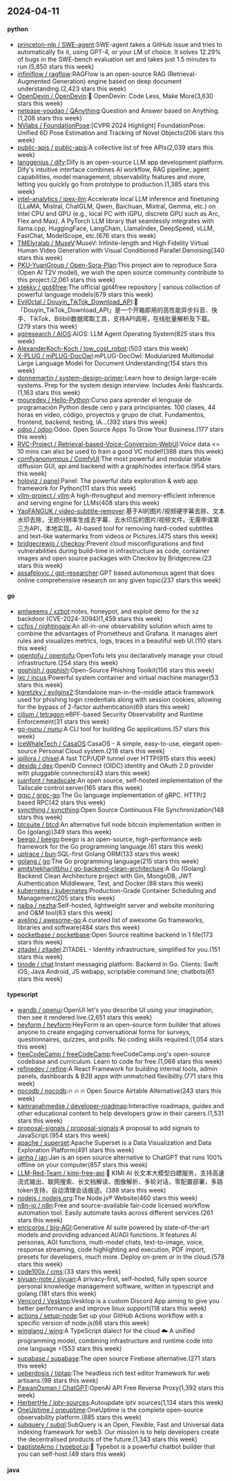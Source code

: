 ## 2024-04-11

#### python
* [princeton-nlp / SWE-agent](https://github.com/princeton-nlp/SWE-agent):SWE-agent takes a GitHub issue and tries to automatically fix it, using GPT-4, or your LM of choice. It solves 12.29% of bugs in the SWE-bench evaluation set and takes just 1.5 minutes to run.(5,850 stars this week)
* [infiniflow / ragflow](https://github.com/infiniflow/ragflow):RAGFlow is an open-source RAG (Retrieval-Augmented Generation) engine based on deep document understanding.(2,423 stars this week)
* [OpenDevin / OpenDevin](https://github.com/OpenDevin/OpenDevin):🐚 OpenDevin: Code Less, Make More(3,630 stars this week)
* [netease-youdao / QAnything](https://github.com/netease-youdao/QAnything):Question and Answer based on Anything.(1,208 stars this week)
* [NVlabs / FoundationPose](https://github.com/NVlabs/FoundationPose):[CVPR 2024 Highlight] FoundationPose: Unified 6D Pose Estimation and Tracking of Novel Objects(206 stars this week)
* [public-apis / public-apis](https://github.com/public-apis/public-apis):A collective list of free APIs(2,039 stars this week)
* [langgenius / dify](https://github.com/langgenius/dify):Dify is an open-source LLM app development platform. Dify's intuitive interface combines AI workflow, RAG pipeline, agent capabilities, model management, observability features and more, letting you quickly go from prototype to production.(1,385 stars this week)
* [intel-analytics / ipex-llm](https://github.com/intel-analytics/ipex-llm):Accelerate local LLM inference and finetuning (LLaMA, Mistral, ChatGLM, Qwen, Baichuan, Mixtral, Gemma, etc.) on Intel CPU and GPU (e.g., local PC with iGPU, discrete GPU such as Arc, Flex and Max). A PyTorch LLM library that seamlessly integrates with llama.cpp, HuggingFace, LangChain, LlamaIndex, DeepSpeed, vLLM, FastChat, ModelScope, etc.(676 stars this week)
* [TMElyralab / MuseV](https://github.com/TMElyralab/MuseV):MuseV: Infinite-length and High Fidelity Virtual Human Video Generation with Visual Conditioned Parallel Denoising(340 stars this week)
* [PKU-YuanGroup / Open-Sora-Plan](https://github.com/PKU-YuanGroup/Open-Sora-Plan):This project aim to reproduce Sora (Open AI T2V model), we wish the open source community contribute to this project.(2,061 stars this week)
* [xtekky / gpt4free](https://github.com/xtekky/gpt4free):The official gpt4free repository | various collection of powerful language models(679 stars this week)
* [Evil0ctal / Douyin_TikTok_Download_API](https://github.com/Evil0ctal/Douyin_TikTok_Download_API):🚀「Douyin_TikTok_Download_API」是一个开箱即用的高性能异步抖音、快手、TikTok、Bilibili数据爬取工具，支持API调用，在线批量解析及下载。(279 stars this week)
* [agiresearch / AIOS](https://github.com/agiresearch/AIOS):AIOS: LLM Agent Operating System(825 stars this week)
* [AlexanderKoch-Koch / low_cost_robot](https://github.com/AlexanderKoch-Koch/low_cost_robot):(503 stars this week)
* [X-PLUG / mPLUG-DocOwl](https://github.com/X-PLUG/mPLUG-DocOwl):mPLUG-DocOwl: Modularized Multimodal Large Language Model for Document Understanding(154 stars this week)
* [donnemartin / system-design-primer](https://github.com/donnemartin/system-design-primer):Learn how to design large-scale systems. Prep for the system design interview. Includes Anki flashcards.(1,163 stars this week)
* [mouredev / Hello-Python](https://github.com/mouredev/Hello-Python):Curso para aprender el lenguaje de programación Python desde cero y para principiantes. 100 clases, 44 horas en vídeo, código, proyectos y grupo de chat. Fundamentos, frontend, backend, testing, IA...(392 stars this week)
* [odoo / odoo](https://github.com/odoo/odoo):Odoo. Open Source Apps To Grow Your Business.(177 stars this week)
* [RVC-Project / Retrieval-based-Voice-Conversion-WebUI](https://github.com/RVC-Project/Retrieval-based-Voice-Conversion-WebUI):Voice data <= 10 mins can also be used to train a good VC model!(388 stars this week)
* [comfyanonymous / ComfyUI](https://github.com/comfyanonymous/ComfyUI):The most powerful and modular stable diffusion GUI, api and backend with a graph/nodes interface.(954 stars this week)
* [holoviz / panel](https://github.com/holoviz/panel):Panel: The powerful data exploration & web app framework for Python(111 stars this week)
* [vllm-project / vllm](https://github.com/vllm-project/vllm):A high-throughput and memory-efficient inference and serving engine for LLMs(408 stars this week)
* [YaoFANGUK / video-subtitle-remover](https://github.com/YaoFANGUK/video-subtitle-remover):基于AI的图片/视频硬字幕去除、文本水印去除，无损分辨率生成去字幕、去水印后的图片/视频文件。无需申请第三方API，本地实现。AI-based tool for removing hard-coded subtitles and text-like watermarks from videos or Pictures.(475 stars this week)
* [bridgecrewio / checkov](https://github.com/bridgecrewio/checkov):Prevent cloud misconfigurations and find vulnerabilities during build-time in infrastructure as code, container images and open source packages with Checkov by Bridgecrew.(23 stars this week)
* [assafelovic / gpt-researcher](https://github.com/assafelovic/gpt-researcher):GPT based autonomous agent that does online comprehensive research on any given topic(237 stars this week)

#### go
* [amlweems / xzbot](https://github.com/amlweems/xzbot):notes, honeypot, and exploit demo for the xz backdoor (CVE-2024-3094)(1,459 stars this week)
* [ccfos / nightingale](https://github.com/ccfos/nightingale):An all-in-one observability solution which aims to combine the advantages of Prometheus and Grafana. It manages alert rules and visualizes metrics, logs, traces in a beautiful web UI.(110 stars this week)
* [opentofu / opentofu](https://github.com/opentofu/opentofu):OpenTofu lets you declaratively manage your cloud infrastructure.(254 stars this week)
* [gophish / gophish](https://github.com/gophish/gophish):Open-Source Phishing Toolkit(156 stars this week)
* [lxc / incus](https://github.com/lxc/incus):Powerful system container and virtual machine manager(53 stars this week)
* [kgretzky / evilginx2](https://github.com/kgretzky/evilginx2):Standalone man-in-the-middle attack framework used for phishing login credentials along with session cookies, allowing for the bypass of 2-factor authentication(69 stars this week)
* [cilium / tetragon](https://github.com/cilium/tetragon):eBPF-based Security Observability and Runtime Enforcement(31 stars this week)
* [go-nunu / nunu](https://github.com/go-nunu/nunu):A CLI tool for building Go applications.(57 stars this week)
* [IceWhaleTech / CasaOS](https://github.com/IceWhaleTech/CasaOS):CasaOS - A simple, easy-to-use, elegant open-source Personal Cloud system.(218 stars this week)
* [jpillora / chisel](https://github.com/jpillora/chisel):A fast TCP/UDP tunnel over HTTP(915 stars this week)
* [dexidp / dex](https://github.com/dexidp/dex):OpenID Connect (OIDC) identity and OAuth 2.0 provider with pluggable connectors(43 stars this week)
* [juanfont / headscale](https://github.com/juanfont/headscale):An open source, self-hosted implementation of the Tailscale control server(165 stars this week)
* [grpc / grpc-go](https://github.com/grpc/grpc-go):The Go language implementation of gRPC. HTTP/2 based RPC(42 stars this week)
* [syncthing / syncthing](https://github.com/syncthing/syncthing):Open Source Continuous File Synchronization(148 stars this week)
* [btcsuite / btcd](https://github.com/btcsuite/btcd):An alternative full node bitcoin implementation written in Go (golang)(349 stars this week)
* [beego / beego](https://github.com/beego/beego):beego is an open-source, high-performance web framework for the Go programming language.(61 stars this week)
* [uptrace / bun](https://github.com/uptrace/bun):SQL-first Golang ORM(133 stars this week)
* [golang / go](https://github.com/golang/go):The Go programming language(215 stars this week)
* [amitshekhariitbhu / go-backend-clean-architecture](https://github.com/amitshekhariitbhu/go-backend-clean-architecture):A Go (Golang) Backend Clean Architecture project with Gin, MongoDB, JWT Authentication Middleware, Test, and Docker.(88 stars this week)
* [kubernetes / kubernetes](https://github.com/kubernetes/kubernetes):Production-Grade Container Scheduling and Management(205 stars this week)
* [naiba / nezha](https://github.com/naiba/nezha):Self-hosted, lightweight server and website monitoring and O&M tool(63 stars this week)
* [avelino / awesome-go](https://github.com/avelino/awesome-go):A curated list of awesome Go frameworks, libraries and software(484 stars this week)
* [pocketbase / pocketbase](https://github.com/pocketbase/pocketbase):Open Source realtime backend in 1 file(173 stars this week)
* [zitadel / zitadel](https://github.com/zitadel/zitadel):ZITADEL - Identity infrastructure, simplified for you.(151 stars this week)
* [tinode / chat](https://github.com/tinode/chat):Instant messaging platform. Backend in Go. Clients: Swift iOS, Java Android, JS webapp, scriptable command line; chatbots(61 stars this week)

#### typescript
* [wandb / openui](https://github.com/wandb/openui):OpenUI let's you describe UI using your imagination, then see it rendered live.(2,651 stars this week)
* [heyform / heyform](https://github.com/heyform/heyform):HeyForm is an open-source form builder that allows anyone to create engaging conversational forms for surveys, questionnaires, quizzes, and polls. No coding skills required.(1,054 stars this week)
* [freeCodeCamp / freeCodeCamp](https://github.com/freeCodeCamp/freeCodeCamp):freeCodeCamp.org's open-source codebase and curriculum. Learn to code for free.(1,068 stars this week)
* [refinedev / refine](https://github.com/refinedev/refine):A React Framework for building internal tools, admin panels, dashboards & B2B apps with unmatched flexibility.(771 stars this week)
* [nocodb / nocodb](https://github.com/nocodb/nocodb):🔥 🔥 🔥 Open Source Airtable Alternative(243 stars this week)
* [kamranahmedse / developer-roadmap](https://github.com/kamranahmedse/developer-roadmap):Interactive roadmaps, guides and other educational content to help developers grow in their careers.(1,531 stars this week)
* [proposal-signals / proposal-signals](https://github.com/proposal-signals/proposal-signals):A proposal to add signals to JavaScript.(954 stars this week)
* [apache / superset](https://github.com/apache/superset):Apache Superset is a Data Visualization and Data Exploration Platform(491 stars this week)
* [janhq / jan](https://github.com/janhq/jan):Jan is an open source alternative to ChatGPT that runs 100% offline on your computer(857 stars this week)
* [LLM-Red-Team / kimi-free-api](https://github.com/LLM-Red-Team/kimi-free-api):🚀 KIMI AI 长文本大模型白嫖服务，支持高速流式输出、联网搜索、长文档解读、图像解析、多轮对话，零配置部署，多路token支持，自动清理会话痕迹。(388 stars this week)
* [nodejs / nodejs.org](https://github.com/nodejs/nodejs.org):The Node.js® Website(460 stars this week)
* [n8n-io / n8n](https://github.com/n8n-io/n8n):Free and source-available fair-code licensed workflow automation tool. Easily automate tasks across different services.(261 stars this week)
* [enricoros / big-AGI](https://github.com/enricoros/big-AGI):Generative AI suite powered by state-of-the-art models and providing advanced AI/AGI functions. It features AI personas, AGI functions, multi-model chats, text-to-image, voice, response streaming, code highlighting and execution, PDF import, presets for developers, much more. Deploy on-prem or in the cloud.(578 stars this week)
* [code100x / cms](https://github.com/code100x/cms):(33 stars this week)
* [siyuan-note / siyuan](https://github.com/siyuan-note/siyuan):A privacy-first, self-hosted, fully open source personal knowledge management software, written in typescript and golang.(181 stars this week)
* [Vencord / Vesktop](https://github.com/Vencord/Vesktop):Vesktop is a custom Discord App aiming to give you better performance and improve linux support(118 stars this week)
* [actions / setup-node](https://github.com/actions/setup-node):Set up your GitHub Actions workflow with a specific version of node.js(66 stars this week)
* [winglang / wing](https://github.com/winglang/wing):A TypeScript dialect for the cloud ☁️ A unified programming model, combining infrastructure and runtime code into one language ⚡(553 stars this week)
* [supabase / supabase](https://github.com/supabase/supabase):The open source Firebase alternative.(271 stars this week)
* [ueberdosis / tiptap](https://github.com/ueberdosis/tiptap):The headless rich text editor framework for web artisans.(98 stars this week)
* [PawanOsman / ChatGPT](https://github.com/PawanOsman/ChatGPT):OpenAI API Free Reverse Proxy(1,392 stars this week)
* [HerbertHe / iptv-sources](https://github.com/HerbertHe/iptv-sources):Autoupdate iptv sources(1,134 stars this week)
* [OneUptime / oneuptime](https://github.com/OneUptime/oneuptime):OneUptime is the complete open-source observability platform.(885 stars this week)
* [subquery / subql](https://github.com/subquery/subql):SubQuery is an Open, Flexible, Fast and Universal data indexing framework for web3. Our mission is to help developers create the decentralised products of the future.(1,343 stars this week)
* [baptisteArno / typebot.io](https://github.com/baptisteArno/typebot.io):💬 Typebot is a powerful chatbot builder that you can self-host.(49 stars this week)

#### java
